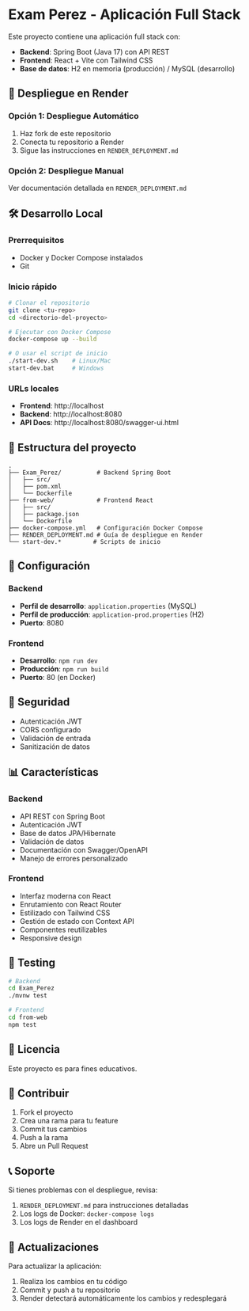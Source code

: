 # Exam Perez - Aplicación Full Stack

Este proyecto contiene una aplicación full stack con:
- **Backend**: Spring Boot (Java 17) con API REST
- **Frontend**: React + Vite con Tailwind CSS
- **Base de datos**: H2 en memoria (producción) / MySQL (desarrollo)

## 🚀 Despliegue en Render

### Opción 1: Despliegue Automático
1. Haz fork de este repositorio
2. Conecta tu repositorio a Render
3. Sigue las instrucciones en `RENDER_DEPLOYMENT.md`

### Opción 2: Despliegue Manual
Ver documentación detallada en `RENDER_DEPLOYMENT.md`

## 🛠️ Desarrollo Local

### Prerrequisitos
- Docker y Docker Compose instalados
- Git

### Inicio rápido
```bash
# Clonar el repositorio
git clone <tu-repo>
cd <directorio-del-proyecto>

# Ejecutar con Docker Compose
docker-compose up --build

# O usar el script de inicio
./start-dev.sh    # Linux/Mac
start-dev.bat     # Windows
```

### URLs locales
- **Frontend**: http://localhost
- **Backend**: http://localhost:8080
- **API Docs**: http://localhost:8080/swagger-ui.html

## 📁 Estructura del proyecto

```
.
├── Exam_Perez/          # Backend Spring Boot
│   ├── src/
│   ├── pom.xml
│   └── Dockerfile
├── from-web/            # Frontend React
│   ├── src/
│   ├── package.json
│   └── Dockerfile
├── docker-compose.yml   # Configuración Docker Compose
├── RENDER_DEPLOYMENT.md # Guía de despliegue en Render
└── start-dev.*         # Scripts de inicio
```

## 🔧 Configuración

### Backend
- **Perfil de desarrollo**: `application.properties` (MySQL)
- **Perfil de producción**: `application-prod.properties` (H2)
- **Puerto**: 8080

### Frontend
- **Desarrollo**: `npm run dev`
- **Producción**: `npm run build`
- **Puerto**: 80 (en Docker)

## 🔐 Seguridad

- Autenticación JWT
- CORS configurado
- Validación de entrada
- Sanitización de datos

## 📊 Características

### Backend
- API REST con Spring Boot
- Autenticación JWT
- Base de datos JPA/Hibernate
- Validación de datos
- Documentación con Swagger/OpenAPI
- Manejo de errores personalizado

### Frontend
- Interfaz moderna con React
- Enrutamiento con React Router
- Estilizado con Tailwind CSS
- Gestión de estado con Context API
- Componentes reutilizables
- Responsive design

## 🧪 Testing

```bash
# Backend
cd Exam_Perez
./mvnw test

# Frontend
cd from-web
npm test
```

## 📝 Licencia

Este proyecto es para fines educativos.

## 🤝 Contribuir

1. Fork el proyecto
2. Crea una rama para tu feature
3. Commit tus cambios
4. Push a la rama
5. Abre un Pull Request

## 📞 Soporte

Si tienes problemas con el despliegue, revisa:
1. `RENDER_DEPLOYMENT.md` para instrucciones detalladas
2. Los logs de Docker: `docker-compose logs`
3. Los logs de Render en el dashboard

## 🔄 Actualizaciones

Para actualizar la aplicación:
1. Realiza los cambios en tu código
2. Commit y push a tu repositorio
3. Render detectará automáticamente los cambios y redesplegará
